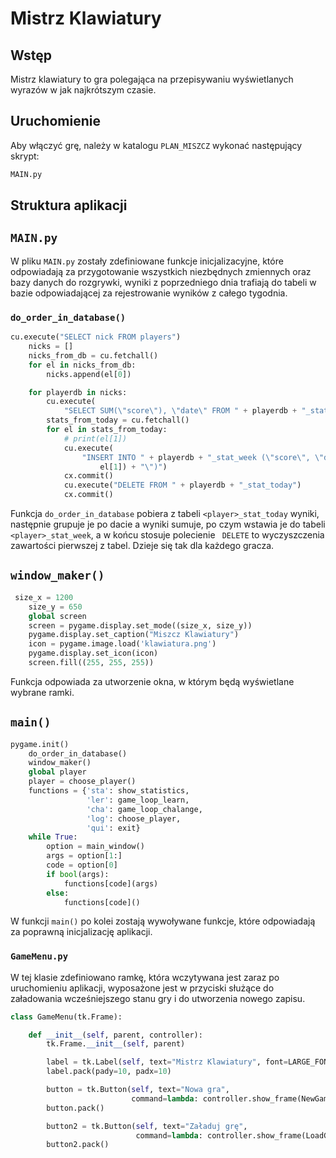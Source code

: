 # Mistrz Klawiatury

## Wstęp

Mistrz klawiatury to gra polegająca na przepisywaniu wyświetlanych wyrazów w jak najkrótszym czasie.

## Uruchomienie

Aby włączyć grę, należy w katalogu ```PLAN_MISZCZ``` wykonać następujący skrypt:

```bash
MAIN.py
```

## Struktura aplikacji

## ```MAIN.py```

W pliku ```MAIN.py``` zostały zdefiniowane funkcje inicjalizacyjne, które odpowiadają za przygotowanie wszystkich niezbędnych zmiennych oraz bazy danych do rozgrywki, wyniki z poprzedniego dnia trafiają do tabeli w bazie odpowiadającej za rejestrowanie wyników z całego tygodnia.

### ```do_order_in_database()```

```python
cu.execute("SELECT nick FROM players")
    nicks = []
    nicks_from_db = cu.fetchall()
    for el in nicks_from_db:
        nicks.append(el[0])

    for playerdb in nicks:
        cu.execute(
            "SELECT SUM(\"score\"), \"date\" FROM " + playerdb + "_stat_today GROUP BY \"date\"")
        stats_from_today = cu.fetchall()
        for el in stats_from_today:
            # print(el[1])
            cu.execute(
                "INSERT INTO " + playerdb + "_stat_week (\"score\", \"date\") VALUES (" + str(el[0]) + ", \"" + str(
                    el[1]) + "\")")
            cx.commit()
            cu.execute("DELETE FROM " + playerdb + "_stat_today")
            cx.commit()
```
Funkcja ```do_order_in_database``` pobiera z tabeli ```<player>_stat_today``` wyniki, następnie grupuje je po dacie a wyniki sumuje, po czym wstawia je do tabeli ```<player>_stat_week```, a w końcu stosuje polecienie ``` DELETE``` to wyczyszczenia zawartości pierwszej z tabel. Dzieje się tak dla każdego gracza.

## ```window_maker()```

```python
 size_x = 1200
    size_y = 650
    global screen
    screen = pygame.display.set_mode((size_x, size_y))
    pygame.display.set_caption("Miszcz Klawiatury")
    icon = pygame.image.load('klawiatura.png')
    pygame.display.set_icon(icon)
    screen.fill((255, 255, 255))
```
Funkcja odpowiada za utworzenie okna, w którym będą wyświetlane wybrane ramki.

## ```main()```

```python
pygame.init()
    do_order_in_database()
    window_maker()
    global player
    player = choose_player()
    functions = {'sta': show_statistics,
                 'ler': game_loop_learn,
                 'cha': game_loop_chalange,
                 'log': choose_player,
                 'qui': exit}
    while True:
        option = main_window()
        args = option[1:]
        code = option[0]
        if bool(args):
            functions[code](args)
        else:
            functions[code]()
```

W funkcji ```main()``` po kolei zostają wywoływane funkcje, które odpowiadają za poprawną inicjalizację aplikacji.

### ```GameMenu.py```

W tej klasie zdefiniowano ramkę, która wczytywana jest zaraz po uruchomieniu aplikacji, wyposażone jest w przyciski służące do załadowania wcześniejszego stanu gry i do utworzenia nowego zapisu.

```python
class GameMenu(tk.Frame):

    def __init__(self, parent, controller):
        tk.Frame.__init__(self, parent)

        label = tk.Label(self, text="Mistrz Klawiatury", font=LARGE_FONT)
        label.pack(pady=10, padx=10)

        button = tk.Button(self, text="Nowa gra",
                           command=lambda: controller.show_frame(NewGame)) # Przyciśnięcie spowoduje podniesienie ramki z kontrolkami
        button.pack()                                                      # do tworzenia nowego zapisu.

        button2 = tk.Button(self, text="Załaduj grę",
                            command=lambda: controller.show_frame(LoadGame))
        button2.pack()
```
